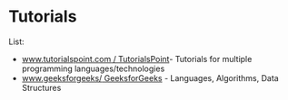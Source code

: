 # Tutorials

List:
* [www.tutorialspoint.com / TutorialsPoint](https://www.tutorialspoint.com/tutorialslibrary.htm)- Tutorials for multiple programming languages/technologies
* [www.geeksforgeeks/ GeeksforGeeks](https://www.geeksforgeeks.org/) - Languages, Algorithms, Data Structures
